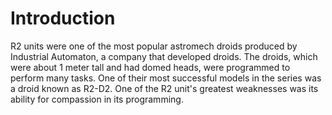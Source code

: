 # Introduction

R2 units were one of the most popular astromech droids produced by Industrial Automaton, a company that developed droids.
The droids, which were about 1 meter tall and had domed heads, were programmed to perform many tasks.
One of their most successful models in the series was a droid known as R2-D2.
One of the R2 unit's greatest weaknesses was its ability for compassion in its programming.
